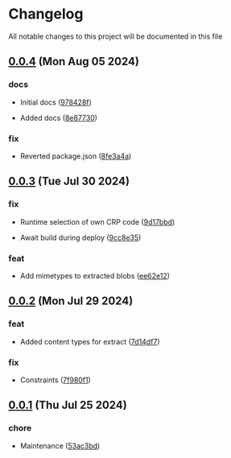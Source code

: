 
# Changelog

All notable changes to this project will be documented in this file


## [0.0.4](https://github.com/joostvdwsd/bicep-assets/compare/v0.0.3...v0.0.4) (Mon Aug 05 2024)

### docs

* Initial docs ([978428f](https://github.com/joostvdwsd/bicep-assets/commit/978428f98490fefa690d3b9a2e3c1608b6b02fbf))

* Added docs ([8e87730](https://github.com/joostvdwsd/bicep-assets/commit/8e877309c5197ab564d76ce14afad78db3616237))

### fix

* Reverted package.json ([8fe3a4a](https://github.com/joostvdwsd/bicep-assets/commit/8fe3a4ad4e6847e193c9c10ca42ed711f9849776))

## [0.0.3](https://github.com/joostvdwsd/bicep-assets/compare/v0.0.2...v0.0.3) (Tue Jul 30 2024)

### fix

* Runtime selection of own CRP code ([9d17bbd](https://github.com/joostvdwsd/bicep-assets/commit/9d17bbde98b8bea287867cfd1d9bb216f9af5995))

* Await build during deploy ([9cc8e35](https://github.com/joostvdwsd/bicep-assets/commit/9cc8e3530fe87a3d8dab89118d6c86d65cdb20f1))

### feat

* Add mimetypes to extracted blobs ([ee62e12](https://github.com/joostvdwsd/bicep-assets/commit/ee62e1280c29611e927132204d025bc014d9ca44))

## [0.0.2](https://github.com/joostvdwsd/bicep-assets/compare/v0.0.1...v0.0.2) (Mon Jul 29 2024)

### feat

* Added content types for extract ([7d14df7](https://github.com/joostvdwsd/bicep-assets/commit/7d14df7464950d09305dbb4b6bd6f46b2d6c4625))

### fix

* Constraints ([7f980f1](https://github.com/joostvdwsd/bicep-assets/commit/7f980f1ee22d9c675cc9ccc043d73e41cef1a442))

## [0.0.1](https://github.com/joostvdwsd/bicep-assets/compare/v0.0.0...v0.0.1) (Thu Jul 25 2024)

### chore

* Maintenance ([53ac3bd](https://github.com/joostvdwsd/bicep-assets/commit/53ac3bd4ae4a611fe1cbc8dd367d0c457c8cb1d2))
